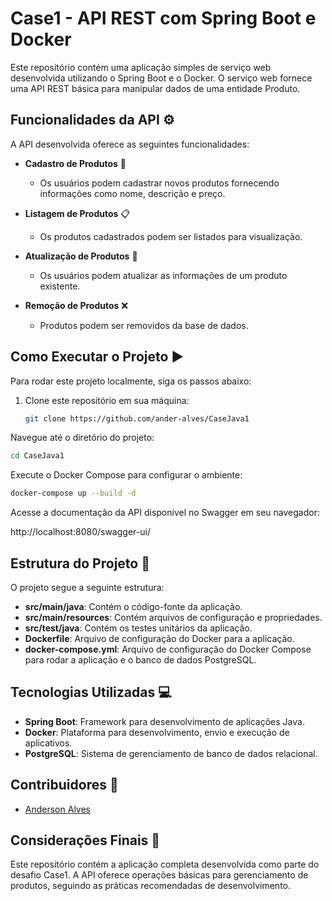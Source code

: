 # Case1 - API REST com Spring Boot e Docker

Este repositório contém uma aplicação simples de serviço web desenvolvida utilizando o Spring Boot e o Docker. O serviço web fornece uma API REST básica para manipular dados de uma entidade Produto.

## Funcionalidades da API ⚙️
A API desenvolvida oferece as seguintes funcionalidades:

- **Cadastro de Produtos** 📝
  - Os usuários podem cadastrar novos produtos fornecendo informações como nome, descrição e preço.
  
- **Listagem de Produtos** 📋
  - Os produtos cadastrados podem ser listados para visualização.

- **Atualização de Produtos** 🔄
  - Os usuários podem atualizar as informações de um produto existente.

- **Remoção de Produtos** ❌
  - Produtos podem ser removidos da base de dados.

## Como Executar o Projeto ▶️

Para rodar este projeto localmente, siga os passos abaixo:

1. Clone este repositório em sua máquina:

   ```bash
   git clone https://github.com/ander-alves/CaseJava1
   ```

Navegue até o diretório do projeto:
   ```bash
   cd CaseJava1
   ```
Execute o Docker Compose para configurar o ambiente:

 ```bash
docker-compose up --build -d
```
Acesse a documentação da API disponível no Swagger em seu navegador:

http://localhost:8080/swagger-ui/

## Estrutura do Projeto 📁

O projeto segue a seguinte estrutura:

- **src/main/java**: Contém o código-fonte da aplicação.
- **src/main/resources**: Contém arquivos de configuração e propriedades.
- **src/test/java**: Contém os testes unitários da aplicação.
- **Dockerfile**: Arquivo de configuração do Docker para a aplicação.
- **docker-compose.yml**: Arquivo de configuração do Docker Compose para rodar a aplicação e o banco de dados PostgreSQL.

## Tecnologias Utilizadas 💻

- **Spring Boot**: Framework para desenvolvimento de aplicações Java.
- **Docker**: Plataforma para desenvolvimento, envio e execução de aplicativos.
- **PostgreSQL**: Sistema de gerenciamento de banco de dados relacional.

## Contribuidores 👥

- [Anderson Alves](https://github.com/ander-alves)

## Considerações Finais 🏁

Este repositório contém a aplicação completa desenvolvida como parte do desafio Case1. A API oferece operações básicas para gerenciamento de produtos, seguindo as práticas recomendadas de desenvolvimento.

